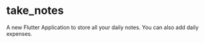 # take_notes

A new Flutter Application to store all your daily notes.
You can also add daily expenses.
